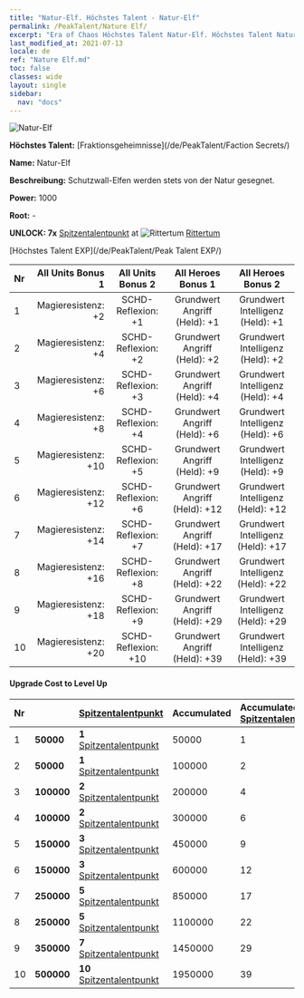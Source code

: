 ```yaml
---
title: "Natur-Elf. Höchstes Talent - Natur-Elf"
permalink: /PeakTalent/Nature Elf/
excerpt: "Era of Chaos Höchstes Talent Natur-Elf. Höchstes Talent Natur-Elf. Natur-Elf"
last_modified_at: 2021-07-13
locale: de
ref: "Nature Elf.md"
toc: false
classes: wide
layout: single
sidebar:
  nav: "docs"
---
```


  ![Natur-Elf](/images/pt/talent_3007.png)

  **Höchstes Talent:** [Fraktionsgeheimnisse](/de/PeakTalent/Faction Secrets/)

  **Name:** Natur-Elf

  **Beschreibung:** Schutzwall-Elfen werden stets von der Natur gesegnet.

  **Power:** 1000

  **Root:** -

  **UNLOCK: 7x** [Spitzentalentpunkt](/ItemsDE/con_934/) at ![Rittertum](/images/pt/talent_3006.png) [Rittertum](/de/PeakTalent/Chivalry/)

  [Höchstes Talent EXP](/de/PeakTalent/Peak Talent EXP/)

  | Nr | All Units Bonus 1 | All Units Bonus 2 | All Heroes Bonus 1 | All Heroes Bonus 2 |
  |:---|--------------:|:-------------:|:-------------:|:-------------:|
  | 1 | Magieresistenz: +2 | SCHD-Reflexion: +1 | Grundwert Angriff (Held): +1 | Grundwert Intelligenz (Held): +1 |
  | 2 | Magieresistenz: +4 | SCHD-Reflexion: +2 | Grundwert Angriff (Held): +2 | Grundwert Intelligenz (Held): +2 |
  | 3 | Magieresistenz: +6 | SCHD-Reflexion: +3 | Grundwert Angriff (Held): +4 | Grundwert Intelligenz (Held): +4 |
  | 4 | Magieresistenz: +8 | SCHD-Reflexion: +4 | Grundwert Angriff (Held): +6 | Grundwert Intelligenz (Held): +6 |
  | 5 | Magieresistenz: +10 | SCHD-Reflexion: +5 | Grundwert Angriff (Held): +9 | Grundwert Intelligenz (Held): +9 |
  | 6 | Magieresistenz: +12 | SCHD-Reflexion: +6 | Grundwert Angriff (Held): +12 | Grundwert Intelligenz (Held): +12 |
  | 7 | Magieresistenz: +14 | SCHD-Reflexion: +7 | Grundwert Angriff (Held): +17 | Grundwert Intelligenz (Held): +17 |
  | 8 | Magieresistenz: +16 | SCHD-Reflexion: +8 | Grundwert Angriff (Held): +22 | Grundwert Intelligenz (Held): +22 |
  | 9 | Magieresistenz: +18 | SCHD-Reflexion: +9 | Grundwert Angriff (Held): +29 | Grundwert Intelligenz (Held): +29 |
  | 10 | Magieresistenz: +20 | SCHD-Reflexion: +10 | Grundwert Angriff (Held): +39 | Grundwert Intelligenz (Held): +39 |


#### Upgrade Cost to Level Up

  | Nr | <i class="fas fa-coins"/> | [Spitzentalentpunkt](/ItemsDE/con_934/) | Accumulated <i class="fas fa-coins"/> | Accumulated [Spitzentalentpunkt](/ItemsDE/con_934/) |
  |:---|:--------------|:-------------|:-------------|:-------------|
  | 1 | **50000** | **1** [Spitzentalentpunkt](/ItemsDE/con_934/) | 50000 | 1 |
  | 2 | **50000** | **1** [Spitzentalentpunkt](/ItemsDE/con_934/) | 100000 | 2 |
  | 3 | **100000** | **2** [Spitzentalentpunkt](/ItemsDE/con_934/) | 200000 | 4 |
  | 4 | **100000** | **2** [Spitzentalentpunkt](/ItemsDE/con_934/) | 300000 | 6 |
  | 5 | **150000** | **3** [Spitzentalentpunkt](/ItemsDE/con_934/) | 450000 | 9 |
  | 6 | **150000** | **3** [Spitzentalentpunkt](/ItemsDE/con_934/) | 600000 | 12 |
  | 7 | **250000** | **5** [Spitzentalentpunkt](/ItemsDE/con_934/) | 850000 | 17 |
  | 8 | **250000** | **5** [Spitzentalentpunkt](/ItemsDE/con_934/) | 1100000 | 22 |
  | 9 | **350000** | **7** [Spitzentalentpunkt](/ItemsDE/con_934/) | 1450000 | 29 |
  | 10 | **500000** | **10** [Spitzentalentpunkt](/ItemsDE/con_934/) | 1950000 | 39 |
